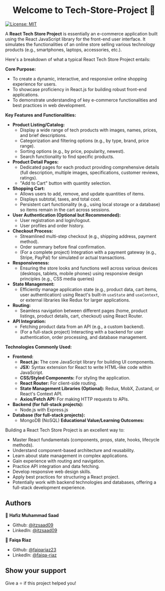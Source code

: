 <h1 align="center">Welcome to Tech-Store-Project 👋</h1>
<p>
  <a href="LISCENSE.md" target="_blank">
    <img alt="License: MIT" src="https://img.shields.io/badge/License-MIT-yellow.svg" />
  </a>
</p>

A **React Tech Store Project** is essentially an e-commerce application built using the React JavaScript library for the front-end user interface. It simulates the functionalities of an online store selling various technology products (e.g., smartphones, laptops, accessories, etc.).

Here's a breakdown of what a typical React Tech Store Project entails:

**Core Purpose:**

* To create a dynamic, interactive, and responsive online shopping experience for users.
* To showcase proficiency in React.js for building robust front-end applications.
* To demonstrate understanding of key e-commerce functionalities and best practices in web development.

**Key Features and Functionalities:**

* **Product Listing/Catalog:**
    * Display a wide range of tech products with images, names, prices, and brief descriptions.
    * Categorization and filtering options (e.g., by type, brand, price range).
    * Sorting options (e.g., by price, popularity, newest).
    * Search functionality to find specific products.
* **Product Detail Pages:**
    * Dedicated pages for each product providing comprehensive details (full description, multiple images, specifications, customer reviews, ratings).
    * "Add to Cart" button with quantity selection.
* **Shopping Cart:**
    * Allows users to add, remove, and update quantities of items.
    * Displays subtotal, taxes, and total cost.
    * Persistent cart functionality (e.g., using local storage or a database) so items remain in the cart across sessions.
* **User Authentication (Optional but Recommended):**
    * User registration and login/logout.
    * User profiles and order history.
* **Checkout Process:**
    * Streamlined multi-step checkout (e.g., shipping address, payment method).
    * Order summary before final confirmation.
    * (For a complete project) Integration with a payment gateway (e.g., Stripe, PayPal) for simulated or actual transactions.
* **Responsiveness:**
    * Ensuring the store looks and functions well across various devices (desktops, tablets, mobile phones) using responsive design principles (e.g., CSS media queries)
* **State Management:**
    * Efficiently manage application state (e.g., product data, cart items, user authentication) using React's built-in `useState` and `useContext`, or external libraries like Redux for larger applications.
* **Routing:**
    * Seamless navigation between different pages (home, product listings, product details, cart, checkout) using React Router.
* **API Integration:**
    * Fetching product data from an API (e.g., a custom backend).
    * (For a full-stack project) Interacting with a backend for user authentication, order processing, and database management.

**Technologies Commonly Used:**

* **Frontend:**
    * **React.js:** The core JavaScript library for building UI components.
    * **JSX:** Syntax extension for React to write HTML-like code within JavaScript.
    * **CSS/Styled Components:** For styling the application.
    * **React Router:** For client-side routing.
    * **State Management Libraries (Optional):** Redux, MobX, Zustand, or React's Context API.
    * **Axios/Fetch API:** For making HTTP requests to APIs.
* **Backend (for full-stack projects):**
    * Node.js with Express.js
* **Database (for full-stack projects):**
    * MongoDB (NoSQL)
**Educational Value/Learning Outcomes:**

Building a React Tech Store Project is an excellent way to:

* Master React fundamentals (components, props, state, hooks, lifecycle methods).
* Understand component-based architecture and reusability.
* Learn about state management in complex applications.
* Gain experience with routing and navigation.
* Practice API integration and data fetching.
* Develop responsive web design skills.
* Apply best practices for structuring a React project.
* Potentially work with backend technologies and databases, offering a full-stack development experience.

## Authors

👤 **Hafiz Muhammad Saad**

* Github: [@itzsaad09](https://github.com/itzsaad09)
* LinkedIn: [@itzsaad09](https://linkedin.com/in/itzsaad09)


👤 **Faiqa Riaz**

* Github: [@faiqariaz23](https://github.com/faiqariaz23)
* LinkedIn: [@faiqa-riaz](https://www.linkedin.com/in/faiqa-riaz-9a9717300/)


## Show your support

Give a ⭐️ if this project helped you!
